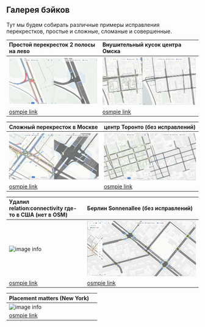 ## Галерея бэйков

Тут мы будем собирать различные примеры исправления перекрестков, простые и сложные, сломаные и совершенные.

|Простой перекресток 2 полосы на лево           | Внушительный кусок центра Омска | 
| :---------------- | :------ | 
|![image info](./img/example-img1.png) |![image info](./img/example-img2.png) |
|[osmpie link](https://osmpie.org/app/editor?bakeId=8e6d87b4-3f58-4876-9e5e-1c0d7469f0e8&pos=73.343202&pos=54.972568&zoom=20.00)| [osmpie link](https://osmpie.org/app/editor?bakeId=4e1057cb-3be4-4b5f-a14c-aa1d57c5591d&pos=73.383979&pos=54.972774&zoom=16.50&tile=Carto+Light)| 


|Сложный перекресток в Москве           | центр Торонто (без исправлений) | 
| :---------------- | :------ | 
|![image info](./img/example-img3.png) |![image info](./img/example-img4.png) |
|[osmpie link](https://osmpie.org/app/editor?bakeId=3f865538-017f-4fd8-92db-0240111ac257&pos=37.570537&pos=55.718326&zoom=19.07&tile=Carto+Light)| [osmpie link](https://osmpie.org/app/editor?pos=-79.38276&pos=43.650668&zoom=17.04&bakeId=30fc53c8-636e-478e-8fb3-e019e7f91f71&tile=Carto+Light)| 


| Удалил relation:connectivity где-то в США (нет в OSM)    | Берлин Sonnenallee (без исправлений)  | 
| :---------------- | :------ | 
|![image info](./img/example-img5.png) |![image info](./img/example-img6.png) |
|[osmpie link](https://osmpie.org/app/editor?pos=-95.957922&pos=36.089777&zoom=19.85&tile=Esri+World&bakeId=1822b8af-5eb4-4b3e-8ddc-ffd548359e22)| [osmpie link](https://osmpie.org/app/editor?pos=13.441555&pos=52.481094&zoom=18.27&bakeId=b7811107-52fa-4549-97ac-d8ddc0cf3d0e&tile=Carto+Light)| 


| Placement matters (New York)   |   | 
| :---------------- | :------ | 
|![image info](./img/example-img7.png) ||
|[osmpie link](https://osmpie.org/app/editor?bakeId=8d92e8c3-18d6-467a-a003-d3eaf9d3da4f&pos=-73.967593&pos=40.580403&zoom=20.02&tile=Esri+World)|  | 



